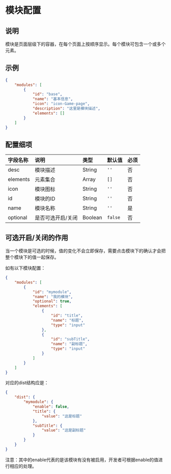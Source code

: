 # 模块配置

## 说明

模块是页面层级下的容器，在每个页面上按顺序显示。每个模块可包含一个或多个元素。

## 示例

```json
{
    "modules": [
        {
            "id": "base",
            "name": "基本信息",
            "icon": "icon-Game-page",
            "description": "这里是模块描述",
            "elements": []
        }
    ]
}
```

## 配置细项

字段名称     | 说明         | 类型   |  默认值   | 必须
:------- | :--------- | :------ | :-| :---
desc     | 模块描述       | String | `''` | 否
elements   | 元素集合      | Array  | `[]` | 否
icon     | 模块图标     | String | `''` | 否
id      | 模块的ID     | String | `''`  | 否
name     | 模块名称       | String | `''` | 是
optional | 是否可选开启/关闭 | Boolean | `false`| 否

## 可选开启/关闭的作用

当一个模块是可选的时候，值的变化不会立即保存，需要点击模块下的确认才会把整个模块下的值一起保存。

如有以下模块配置：

```json
{
    "modules": [
        {
            "id": "mymodule",
            "name": "我的模块",
            "optional": true,
            "elements": [
                {
                    "id": "title",
                    "name": "标题",
                    "type": "input"
                },
                {
                    "id": "subTitle",
                    "name": "副标题",
                    "type": "input"
                }
            ]
        }
    ]
}
```

对应的dist结构应是：

```json
{
    "dist": {
        "mymodule": {
            "enable": false,
            "title": {
                "value": "这是标题"
            },
            "subTitle": {
                "value": "这是副标题"
            }
        }
    }
}
```

注意：其中的enable代表的是该模块有没有被启用，开发者可根据enable的值进行相应的处理。

